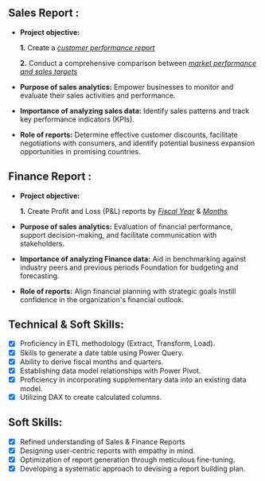 ## Sales Report :


- **Project objective:** 

    **1.** Create a _[customer performance report](https://github.com/Vrushab651/Excel-Sales-Insights/blob/main/Net_Sales_Performance.pdf)_ 

    **2.** Conduct a comprehensive comparison between _[market performance and sales targets](https://github.com/Vrushab651/Excel-Sales-Insights/blob/main/market%20peformance%20vs%20target_ss2.png)_

- **Purpose of sales analytics:** Empower businesses to monitor and evaluate their sales activities and performance.

- **Importance of analyzing sales data:** Identify sales patterns and track key performance indicators (KPIs).

- **Role of reports:** Determine effective customer discounts, facilitate negotiations with consumers, and identify potential business expansion opportunities in promising countries.


## Finance Report :

- **Project objective:** 

    **1.** Create Profit and Loss (P&L) reports by _[Fiscal Year](https://github.com/Vrushab651/Excel-Sales-Insights/blob/main/P%20%26%20L%20by_Fiscal%20Year.pdf)_ & _[Months](https://github.com/Vrushab651/Excel-Sales-Insights/blob/main/P%20%26%20L%20by%20quarter.pdf)_ 


- **Purpose of sales analytics:** Evaluation of financial performance, support decision-making, and facilitate communication with stakeholders.

- **Importance of analyzing Finance data:** Aid in benchmarking against industry peers and previous periods Foundation for budgeting and forecasting.

- **Role of reports:** Align financial planning with strategic goals Instill confidence in the organization's financial outlook.


## Technical & Soft Skills:
- [x]	Proficiency in ETL methodology (Extract, Transform, Load).
- [x]	Skills to generate a date table using Power Query.
- [x]	Ability to derive fiscal months and quarters.
- [x]	Establishing data model relationships with Power Pivot.
- [x]	Proficiency in incorporating supplementary data into an existing data model.
- [x]	Utilizing DAX to create calculated columns.

## Soft Skills:
- [x]	Refined understanding of Sales & Finance Reports
- [x]	Designing user-centric reports with empathy in mind.
- [x]	Optimization of report generation through meticulous fine-tuning.
- [x]	Developing a systematic approach to devising a report building plan.
